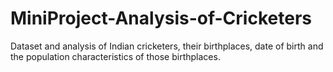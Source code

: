 # MiniProject-Analysis-of-Cricketers
Dataset and analysis of Indian cricketers, their birthplaces, date of birth and the population characteristics of those birthplaces.
